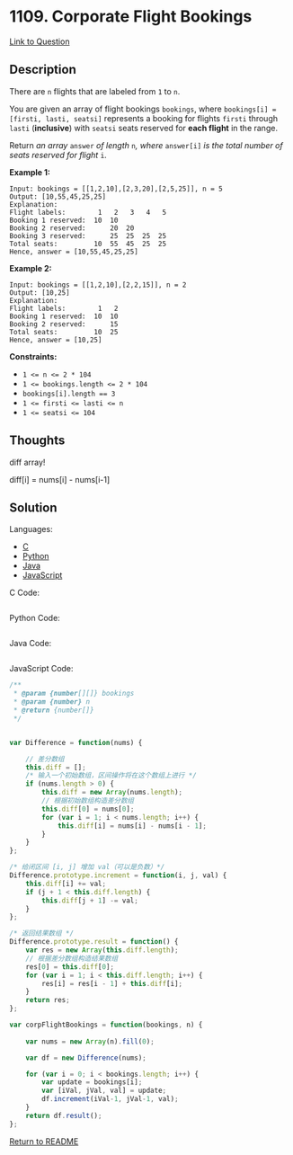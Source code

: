 # 1109. Corporate Flight Bookings

[Link to Question](https://leetcode.com/problems/corporate-flight-bookings/description/)



## Description

There are `n` flights that are labeled from `1` to `n`.

You are given an array of flight bookings `bookings`, where `bookings[i] = [firsti, lasti, seatsi]` represents a booking for flights `firsti` through `lasti` (**inclusive**) with `seatsi` seats reserved for **each flight** in the range.

Return *an array* `answer` *of length* `n`*, where* `answer[i]` *is the total number of seats reserved for flight* `i`.

 

**Example 1:**

```
Input: bookings = [[1,2,10],[2,3,20],[2,5,25]], n = 5
Output: [10,55,45,25,25]
Explanation:
Flight labels:        1   2   3   4   5
Booking 1 reserved:  10  10
Booking 2 reserved:      20  20
Booking 3 reserved:      25  25  25  25
Total seats:         10  55  45  25  25
Hence, answer = [10,55,45,25,25]
```

**Example 2:**

```
Input: bookings = [[1,2,10],[2,2,15]], n = 2
Output: [10,25]
Explanation:
Flight labels:        1   2
Booking 1 reserved:  10  10
Booking 2 reserved:      15
Total seats:         10  25
Hence, answer = [10,25]
```

 

**Constraints:**

- `1 <= n <= 2 * 104`
- `1 <= bookings.length <= 2 * 104`
- `bookings[i].length == 3`
- `1 <= firsti <= lasti <= n`
- `1 <= seatsi <= 104`



## Thoughts

diff array!

diff[i] = nums[i] - nums[i-1]



## Solution

Languages:

- [C](#C)
- [Python](#python)
- [Java](#java)
- [JavaScript](#JavaScript)

<div id="C"></div>C Code:

```C

```

<div id="python"></div>Python Code:

```python

```

<div id="java"></div>Java Code:

```java

```

<div id="javascript"></div>JavaScript Code:

```javascript
/**
 * @param {number[][]} bookings
 * @param {number} n
 * @return {number[]}
 */


var Difference = function(nums) {

    // 差分数组
    this.diff = [];
    /* 输入一个初始数组，区间操作将在这个数组上进行 */
    if (nums.length > 0) {
        this.diff = new Array(nums.length);
        // 根据初始数组构造差分数组
        this.diff[0] = nums[0];
        for (var i = 1; i < nums.length; i++) {
            this.diff[i] = nums[i] - nums[i - 1];
        }
    }
};

/* 给闭区间 [i, j] 增加 val（可以是负数）*/
Difference.prototype.increment = function(i, j, val) {
    this.diff[i] += val;
    if (j + 1 < this.diff.length) {
        this.diff[j + 1] -= val;
    }
};

/* 返回结果数组 */
Difference.prototype.result = function() {
    var res = new Array(this.diff.length);
    // 根据差分数组构造结果数组
    res[0] = this.diff[0];
    for (var i = 1; i < this.diff.length; i++) {
        res[i] = res[i - 1] + this.diff[i];
    }
    return res;
};

var corpFlightBookings = function(bookings, n) {
    
    var nums = new Array(n).fill(0);

    var df = new Difference(nums);

    for (var i = 0; i < bookings.length; i++) {
        var update = bookings[i];
        var [iVal, jVal, val] = update;
        df.increment(iVal-1, jVal-1, val);
    }
    return df.result();
};
```

[Return to README](./../README.md)

